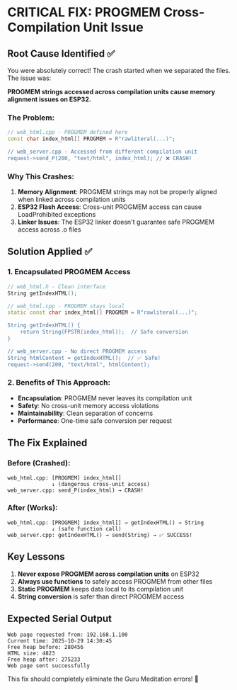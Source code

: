 # CRITICAL FIX: PROGMEM Cross-Compilation Unit Issue

## Root Cause Identified ✅

You were absolutely correct! The crash started when we separated the files. The issue was:

**PROGMEM strings accessed across compilation units cause memory alignment issues on ESP32.**

### The Problem:
```cpp
// web_html.cpp - PROGMEM defined here
const char index_html[] PROGMEM = R"rawliteral(...)";

// web_server.cpp - Accessed from different compilation unit
request->send_P(200, "text/html", index_html); // ❌ CRASH!
```

### Why This Crashes:
1. **Memory Alignment**: PROGMEM strings may not be properly aligned when linked across compilation units
2. **ESP32 Flash Access**: Cross-unit PROGMEM access can cause LoadProhibited exceptions
3. **Linker Issues**: The ESP32 linker doesn't guarantee safe PROGMEM access across .o files

## Solution Applied ✅

### 1. Encapsulated PROGMEM Access
```cpp
// web_html.h - Clean interface
String getIndexHTML();

// web_html.cpp - PROGMEM stays local
static const char index_html[] PROGMEM = R"rawliteral(...)";

String getIndexHTML() {
    return String(FPSTR(index_html));  // Safe conversion
}

// web_server.cpp - No direct PROGMEM access
String htmlContent = getIndexHTML();  // ✅ Safe!
request->send(200, "text/html", htmlContent);
```

### 2. Benefits of This Approach:
- **Encapsulation**: PROGMEM never leaves its compilation unit
- **Safety**: No cross-unit memory access violations
- **Maintainability**: Clean separation of concerns
- **Performance**: One-time safe conversion per request

## The Fix Explained

### Before (Crashed):
```
web_html.cpp: [PROGMEM] index_html[]
              ↓ (dangerous cross-unit access)
web_server.cpp: send_P(index_html) → CRASH!
```

### After (Works):
```
web_html.cpp: [PROGMEM] index_html[] → getIndexHTML() → String
              ↓ (safe function call)
web_server.cpp: getIndexHTML() → send(String) → ✅ SUCCESS!
```

## Key Lessons

1. **Never expose PROGMEM across compilation units** on ESP32
2. **Always use functions** to safely access PROGMEM from other files
3. **Static PROGMEM** keeps data local to its compilation unit
4. **String conversion** is safer than direct PROGMEM access

## Expected Serial Output

```
Web page requested from: 192.168.1.100
Current time: 2025-10-29 14:30:45
Free heap before: 280456
HTML size: 4823
Free heap after: 275233
Web page sent successfully
```

This fix should completely eliminate the Guru Meditation errors! 🎉